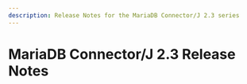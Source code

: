 ```yaml
---
description: Release Notes for the MariaDB Connector/J 2.3 series
---
```


# MariaDB Connector/J 2.3 Release Notes

